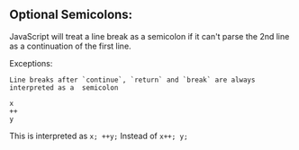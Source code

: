 
## Optional Semicolons:

JavaScript will treat a line break as a semicolon if it can't parse the 2nd line as a continuation of the first line.

Exceptions: 

```
Line breaks after `continue`, `return` and `break` are always interpreted as a  semicolon
```

```
x  
++  
y
```
This is interpreted as `x; ++y;` Instead of `x++; y;`
